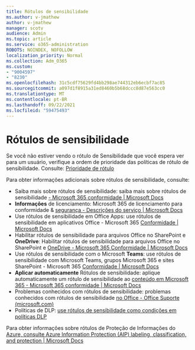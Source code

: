 ```yaml
---
title: Rótulos de sensibilidade
ms.author: v-jmathew
author: v-jmathew
manager: scotv
audience: Admin
ms.topic: article
ms.service: o365-administration
ROBOTS: NOINDEX, NOFOLLOW
localization_priority: Normal
ms.collection: Adm_O365
ms.custom:
- "9004597"
- "8230"
ms.openlocfilehash: 31c5cdf75629fd4bb298ae744312eb6ecbf7ac85
ms.sourcegitcommit: a097d1f8915a31ed8460b5b68dccc8d87e563cc0
ms.translationtype: MT
ms.contentlocale: pt-BR
ms.lasthandoff: 09/22/2021
ms.locfileid: "59475493"
---
```

# <a name="sensitivity-labels"></a>Rótulos de sensibilidade

Se você não estiver vendo o rótulo de Sensibilidade que você espera ver para um usuário, verifique a ordem de prioridade das políticas de rótulo de sensibilidade. Consulte: [Prioridade de rótulo](https://docs.microsoft.com/microsoft-365/compliance/sensitivity-labels)

Para obter informações adicionais sobre rótulos de sensibilidade, consulte:

- Saiba mais sobre rótulos de sensibilidade: saiba mais sobre rótulos de sensibilidade [- Microsoft 365 conformidade | Microsoft Docs](https://docs.microsoft.com/microsoft-365/compliance/sensitivity-labels)
- **Informações** de licenciamento: Microsoft 365 de licenciamento para conformidade & [segurança - Descrições do serviço | Microsoft Docs](https://docs.microsoft.com/office365/servicedescriptions/microsoft-365-service-descriptions/microsoft-365-tenantlevel-services-licensing-guidance/microsoft-365-security-compliance-licensing-guidance#information-protection)
- Use rótulos de sensibilidade em Office Apps: use rótulos de sensibilidade em aplicativos Office - Microsoft 365 [Conformidade | Microsoft Docs](https://docs.microsoft.com/microsoft-365/compliance/sensitivity-labels-office-apps)
- Habilitar rótulos de sensibilidade para arquivos Office no SharePoint e **OneDrive**: Habilitar rótulos de sensibilidade para arquivos Office no SharePoint e [OneDrive - Microsoft 365 Conformidade | Microsoft Docs](https://docs.microsoft.com/microsoft-365/compliance/sensitivity-labels-sharepoint-onedrive-files)
- Use rótulos de sensibilidade com o Microsoft **Teams**: use rótulos de sensibilidade com Microsoft Teams, grupos Microsoft 365 e sites SharePoint - Microsoft 365 [Conformidade | Microsoft Docs](https://docs.microsoft.com/microsoft-365/compliance/sensitivity-labels-teams-groups-sites)
- **Aplicar automaticamente** Rótulos de sensibilidade: aplique automaticamente um rótulo de sensibilidade ao [conteúdo em Microsoft 365 - Microsoft 365 conformidade | Microsoft Docs](https://docs.microsoft.com/microsoft-365/compliance/apply-sensitivity-label-automatically)
- Problemas conhecidos com rótulos de sensibilidade: problemas conhecidos com rótulos de sensibilidade [no Office - Office Suporte (microsoft.com)](https://support.microsoft.com/office/known-issues-with-sensitivity-labels-in-office-b169d687-2bbd-4e21-a440-7da1b2743edc)
- Políticas de DLP: [use rótulos de sensibilidade como condições em políticas DLP](https://docs.microsoft.com/microsoft-365/compliance/dlp-sensitivity-label-as-condition) 

Para obter informações sobre rótulos de Proteção de Informações do [Azure, consulte Azure Information Protection (AIP) labeling, classification, and protection | Microsoft Docs](https://docs.microsoft.com/azure/information-protection/aip-classification-and-protection)

